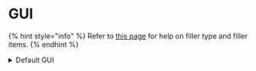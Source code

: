 # GUI

{% hint style="info" %}
Refer to [this page](https://wiki.envyware.co.uk/general-help/general-config/config-interfaces) for help on filler type and filler items.
{% endhint %}

<details>

<summary>Default GUI</summary>

```yaml
# © EnvyWare Ltd Software 2022

# For assistance visit https://discord.envyware.co.uk

hunt-u-i:
    gui-settings:
        title: Example
        height: 3
        fill-type: BLOCK
        filler-items:
            one:
                enabled: true
                type: minecraft:black_stained_glass_pane
                amount: '1'
                name: ' '
                flags: []
                lore: []
                enchants: {}
                nbt: {}
    next-page:
        enabled: true
        type: pixelmon:right_trade_holder
        amount: '1'
        name: Next page
        flags: []
        lore:
        - NEXT PAGE!
        enchants: {}
        nbt: {}
        positions:
            '0':
                x: 5
                y: 0
        requires-permission: false
        close-on-click: false
        commands-executed: []
    previous-page:
        enabled: true
        type: pixelmon:left_trade_holder
        amount: '1'
        name: Previous page
        flags: []
        lore:
        - PREVIOUS PAGE!
        enchants: {}
        nbt: {}
        positions:
            '0':
                x: 4
                y: 0
        requires-permission: false
        close-on-click: false
        commands-executed: []
    pages: 1

```

</details>
